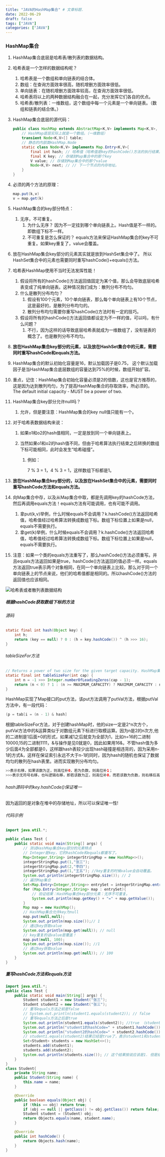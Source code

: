 ```yaml
---
title: "JAVA的HashMap集合" # 文章标题.
date: 2022-06-29
draft: false
tags: ["JAVA"]
categories: ["JAVA"]
---
```


### HashMap集合

1. HashMap集合底层是哈希表/散列表的数据结构。

2. 哈希表是一个怎样的数据结构呢？

   1. 哈希表是一个数组和单向链表的结合体。
   2. 数组：在查询方面效率很高，随机增删方面效率很低。
   3. 单向链表：在随机增删方面效率较高，在查询方面效率很低。
   4. 哈希表将以上的两种数据结构融合在一起，充分发挥它们各自的优点。
   5. 哈希表/散列表：一维数组，这个数组中每一个元素是一个单向链表。（数组和链表的结合体。）

3. HashMap集合底层的源代码：

   ```java
   public class HashMap extends AbstractMap<K,V> implements Map<K,V>, Cloneable, Serializable{
       // HashMap底层实际上就是一个数组。（一维数组）
       transient Node<K,V>[] table;
       // 静态的内部类HashMap.Node
       static class Node<K,V> implements Map.Entry<K,V>{
           final int hash; // 哈希值（哈希值是key的hashCode()方法的执行结果。hash值通过哈希函数/算法，可以转换存储成数组的下标。）
           final K key; // 存储到Map集合中的那个key
           V value; // 存储到Map集合中的那个value
           Node<K,V> next; // // 下一个节点的内存地址。
       }
   }
   ```
   
4. 必须的两个方法的原理：

   ```java
   map.put(k,v)
   v = map.get(k)
   ```

5. HashMap集合的key部分特点：

   1. 无序，不可重复。
      1. 为什么无序？ 因为不一定挂到哪个单向链表上。Hash值是不一样的。即数组下标不一样。
      2. 不可重复是怎么保证的？ equals方法来保证HashMap集合的key不可重复。如果key重复了，value会覆盖。

6. 放在HashMap集合key部分的元素其实就是放到HashSet集合中了。 所以HashSet集合中的元素也需要同时重写hashCode()+equals()方法。

7. 哈希表HashMap使用不当时无法发挥性能！

   1.  假设将所有的hashCode()方法返回值固定为某个值，那么会导致底层哈希表变成了纯单向链表。这种情况我们成为：散列分布不均匀。
   2. 什么是散列分布均匀？
      1. 假设有100个元素，10个单向链表，那么每个单向链表上有10个节点，这是最好的，是散列分布均匀的。
      2. 散列分布均匀需要你重写hashCode()方法时有一定的技巧。
   3. 假设将所有的hashCode()方法返回值都设定为不一样的值，可以吗，有什么问题？
      1. 不行，因为这样的话导致底层哈希表就成为一维数组了，没有链表的概念了。也是散列分布不均匀。

8. **放在HashMap集合key部分的元素，以及放在HashSet集合中的元素，需要同时重写hashCode和equals方法。**

9. HashMap集合的默认初始化容量是16，默认加载因子是0.75，  这个默认加载因子是当HashMap集合底层数组的容量达到75%的时候，数组开始扩容。

10. 重点，记住：HashMap集合初始化容量必须是2的倍数，这也是官方推荐的，这是因为达到散列均匀，为了提高HashMap集合的存取效率，所必须的。The default initial capacity - MUST be a power of two.

11. HashMap集合key部分允许null吗？

    1. 允许，但是要注意：HashMap集合的key null值只能有一个。
    
12. 对于哈希表数据结构来说：

    1. 如果o1和o2的hash值相同，一定是放到同一个单向链表上。

    2. 当然如果o1和o2的hash值不同，但由于哈希算法执行结束之后转换的数组下标可能相同，此时会发生“哈希碰撞”。

       1. 例如：

          7 % 3 = 1，4 % 3 = 1，这样数组下标都是1。

13. **放在HashMap集合key部分的，以及放在HashSet集合中的元素，需要同时重写hashCode方法和equals方法。**

14. 向Map集合中存，以及从Map集合中取，都是先调用key的hashCode方法，然后再调用equals方法！equals方法有可能调用，也有可能不调用。

    1. 拿put(k,v)举例，什么时候equals不会调用？k.hashCode()方法返回哈希值，哈希值经过哈希算法转换成数组下标。数组下标位置上如果是null，equals不需要执行。
    2. 拿get(k)举例，什么时候equals不会调用？k.hashCode()方法返回哈希值，哈希值经过哈希算法转换成数组下标。数组下标位置上如果是null，equals不需要执行。

15. 注意：如果一个类的equals方法重写了，那么hashCode()方法必须重写。并且equals方法返回如果是true，hashCode()方法返回的值必须一样。equals方法返回true表示两个对象相同，在同一个单向链表上比较。那么对于同一个单向链表上的节点来说，他们的哈希值都是相同的。所以hashCode()方法的返回值也应该相同。

![哈希表或者散列表数据结构](./哈希表或者散列表数据结构.png)        

##### 根据hashCode获取数组下标的方法

###### 源码

```java
static final int hash(Object key) {
	int h;
	return (key == null) ? 0 : (h = key.hashCode()) ^ (h >>> 16);
}
```

###### tableSizeFor方法

```java
// Returns a power of two size for the given target capacity. HashMap集合初始化容量必须是2的倍数
static final int tableSizeFor(int cap) {
    int n = -1 >>> Integer.numberOfLeadingZeros(cap - 1);
	return (n < 0) ? 1 : (n >= MAXIMUM_CAPACITY) ? MAXIMUM_CAPACITY : n + 1;
}
```

HashMap实现了Map接口的put方法，该put方法调用了putVal方法，根据putVal方法中，有一段代码：

```java
(p = tab[i = (n - 1) & hash]
```

根据tableSizeFor方法，对于创建hashMap时，他的size一定是2^n次方个，putVal方法中的&运算类似于对数组元素下标进行取模运算。因为n是2的n次方,他的二进制是1后面+0的形式，如果减1之后就变为全部为1，比如n=16的二进制10000,15的二进制1111，&与操作是见0就是0，因此如果用16&，不管hash值为多少后面4为全部都是0，这样跟hash表较少出现hash碰撞是相违背的，因为采用n-1的方式&，这样在保证索引永远不大于n-1的同时，因为hash的随机也保证了数据均匀的散列在hash表里。进而实现散列分布均匀。

```java
>>表示右移，如果该数为正，则高位补0，若为负数，则高位补1；
>>>表示无符号右移，也叫逻辑右移，即若该数为正，则高位补0，而若该数为负数，则右移后高位同样补0。
```

###### hash源码中的key.hashCode()保证唯一

 因为返回的是对象在堆中的存储地址，所以可以保证唯一性!

###### 代码示例

```java
import java.util.*;

public class Test {
    public static void main(String[] args) {
        // 测试HashMap集合key部分的元素特点
        // Integer是key，它的hashCode和equals都重写了。
        Map<Integer,String> integerStringMap = new HashMap<>();
        integerStringMap.put(1,"张三");
        integerStringMap.put(2,"李四");
        integerStringMap.put(1,"王五"); //key重复的时候value会自动覆盖。
        System.out.println(integerStringMap.size()); // 2
        // 遍历Map集合
        Set<Map.Entry<Integer,String>> entrySet = integerStringMap.entrySet();
        for (Map.Entry<Integer,String> map : entrySet){
            // 验证结果：HashMap集合key部分元素：无序不可重复。
            System.out.println(map.getKey() + "=" + map.getValue());
        }
        Map map = new HashMap();
        // HashMap集合允许key为null
        map.put(null,null);
        System.out.println(map.size());// 1
        // 通过key获取value
        System.out.println(map.get(null)); // null
        // key重复的话value是覆盖！
        map.put(null, 100);
        System.out.println(map.size()); //1
        // 通过key获取value
        System.out.println(map.get(null)); // 100
    }
}
```

##### 重写hashCode方法和equals方法

```java
import java.util.*;
public class Test {
    public static void main(String[] args) {
        Student student1 = new Student("张三");
        Student student2 = new Student("张三");
        // 重写equals方法之前是false
        // System.out.println(student1.equals(student2)); // false
        // 重写equals方法之后是true
        System.out.println(student1.equals(student2)); //true （student1和student2表示相等）
        System.out.println("student1的hashCode=" + student1.hashCode()); // student1的hashCode=2003749087 (重写hashCode之后：student1的hashCode=774920)
        System.out.println("student2的hashCode=" + student2.hashCode()); // student2的hashCode=1480010240 (重写hashCode之后：student1的hashCode=774920)
        // student1.equals(student2)结果已经是true了，表示student1和student2是一样的，相同的，那么往HashSet集合中放的话，按说只能放进去1个。（HashSet集合特点：无序不可重复）
        Set<Student> students = new HashSet<>();
        students.add(student1);
        students.add(student2);
        System.out.println(students.size()); // 这个结果按说应该是1. 但是结果是2.显然不符合HashSet集合存储特点。怎么办？重写hashCode方法，重写之后就是1了。
    }
}
class Student{
    private String name;
    public Student(String name) {
        this.name = name;
    }

    @Override
    public boolean equals(Object obj) {
        if (this == obj) return true;
        if (obj == null || getClass() != obj.getClass()) return false;
        Student student = (Student) obj;
        return Objects.equals(name, student.name);
    }

    @Override
    public int hashCode() {
        return Objects.hash(name);
    }
}
```

